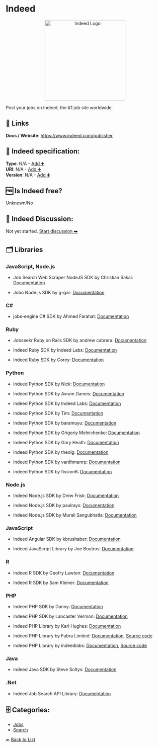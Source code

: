 # Indeed
<p align="center">
    <img width="256" src="https://raw.githubusercontent.com/apis-list/apis-list/main/apis/indeed/logo_256x256.png" alt="Indeed Logo"/>
</p>
Post your jobs on Indeed, the #1 job site worldwide.

##  🔗 Links
**Docs / Website**: https://www.indeed.com/publisher

## 🧬 Indeed specification:
**Type**: N/A - [Add ➕](https://github.com/apis-list/apis-list/edit/main/apis-list.yaml)  
**URI**: N/A - [Add ➕](https://github.com/apis-list/apis-list/edit/main/apis-list.yaml)  
**Version**: N/A - [Add ➕](https://github.com/apis-list/apis-list/edit/main/apis-list.yaml)

## 🆓 Is Indeed free?
 Unknown/No 

## 💬 Indeed Discussion:
Not yet started. [Start discussion ➡️](https://github.com/apis-list/apis-list/discussions/new)

## 🗂️ Libraries
### JavaScript, Node.js
- Job Search Web Scraper NodeJS SDK by Christian Sakai: [Documentation](https://github.com/christiansakai/job-search)

- Jobo Node.js SDK by g-gar: [Documentation](https://github.com/g-gar/jobo)

### C#
- jobs-engine C# SDK by Ahmed Farahat: [Documentation](https://github.com/farahat80/jobs-engine)

### Ruby
- Jobseekr Ruby on Rails SDK by andrew cabrera: [Documentation](https://github.com/n-drw/jobseekr)

- Indeed Ruby SDK by Indeed Labs: [Documentation](https://github.com/indeedlabs/indeed-ruby)

- Indeed Ruby SDK by Corey: [Documentation](https://github.com/c1505/indeed-api)

### Python
- Indeed Python SDK by Nick: [Documentation](https://github.com/nfmcclure/Job_Prevalence)

- Indeed Python SDK by Avram Dames: [Documentation](https://github.com/aviDms/indeed_api)

- Indeed Python SDK by Indeed Labs: [Documentation](https://github.com/indeedlabs/indeed-python)

- Indeed Python SDK by Tim: [Documentation](https://github.com/timsternation/Indeed_Job_Analysis)

- Indeed Python SDK by baramuyu: [Documentation](https://github.com/baramuyu/indeed_api_crawler)

- Indeed Python SDK by Grigoriy Melnichenko: [Documentation](https://github.com/GriMel/indeed-python-api)

- Indeed Python SDK by Gary Heath: [Documentation](https://github.com/GaryHeath/indeed-jobs)

- Indeed Python SDK by theolg: [Documentation](https://github.com/theolg/indeed_api)

- Indeed Python SDK by vardhmanrp: [Documentation](https://github.com/vardhmanrp/Indeed-Xml-Web-API)

- Indeed Python SDK by fission6: [Documentation](https://github.com/fission6/python-indeed)

### Node.js
- Indeed Node.js SDK by Drew Frisk: [Documentation](https://github.com/keannan5390/Node-Indeed-API)

- Indeed Node.js SDK by paulrays: [Documentation](https://github.com/paulrays/indeed-jobs-api)

- Indeed Node.js SDK by Murali Sangubhatla: [Documentation](https://github.com/muralisa/indeed-jobs)

### JavaScript
- Indeed Angular SDK by kbrushaber: [Documentation](https://github.com/kbrushaber/indeed-api)

- Indeed JavaScript Library by Joe Boutros: [Documentation](https://github.com/indeedlabs/indeed-js)

### R
- Indeed R SDK by Geofry Lawton: [Documentation](https://github.com/TheGeoLawton/IndeedR)

- Indeed R SDK by Sam Kleiner: [Documentation](https://github.com/StoicPerlman/GigMapr-R)

### PHP
- Indeed PHP SDK by Danny: [Documentation](https://github.com/dfan001/Job-Skill-Search)

- Indeed PHP SDK by Lancaster Vermon: [Documentation](https://github.com/lanceveru/indeed-api)

-  Indeed PHP Library by Karl Hughes: [Documentation](https://github.com/JobBrander/jobs-indeed)

- Indeed PHP Library by Fubra Limited: [Documentation](https://github.com/fubralimited/indeed-api), [Source code](https://github.com/fubralimited/indeed-api/blob/master/indeed-api.php)

- Indeed PHP Library by indeedlabs: [Documentation](https://github.com/indeedlabs/indeed-php/blob/master/README.md), [Source code](https://github.com/indeedlabs/indeed-php)

### Java
- Indeed Java SDK by Steve Soltys: [Documentation](https://github.com/stevesoltys/indeed)

### .Net
- Indeed Job Search API Library: [Documentation](https://indeed.codeplex.com/)


## 🗄️ Categories:
- [Jobs](https://github.com/apis-list/apis-list#jobs-)
- [Search](https://github.com/apis-list/apis-list#search-)

🔙  [Back to List](https://github.com/apis-list/apis-list)
